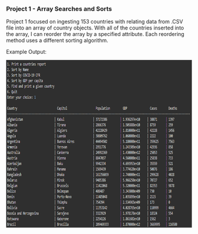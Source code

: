### Project 1 - Array Searches and Sorts ###
Project 1 focused on ingesting 153 countries with relating data from .CSV file into an array of country objects.
With all of the countries inserted into the array, I can reorder the array by a specified attribute. 
Each reordering method uses a different sorting algorithm. 

Example Output:

 <p align="left">
  <img width="910" height="455" src="https://raw.githubusercontent.com/lukesanchez/Data-Structures/main/Project_1_Array_Searches_and_Sorts/Project1_Example_Output.png">
</p> 
